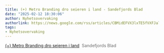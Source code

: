 ```yaml
---
title: (+) Metro Branding dro seieren i land - Sandefjords Blad
date: "2025-02-12 18:30:06"
author: Nyhetsovervaking
authorlink: https://news.google.com/rss/articles/CBMidEFVX3lxTE5fVXFJalRRMTlnNkpvSV9wNW1NUVpvY2htNE41NFNtQUFZSDh2SzBaNE1OQkt3ZGlNZXVKQk00TnRrR01mRTVYZFFfTlJ4dk9pdTRXQS01ZXJidDI2T0VpNVpQS2tYM1NVYzczUTRYOHdlZ2J6?oc=5
tags:
- Nyhetsovervaking
---
```

<a href="https://news.google.com/rss/articles/CBMidEFVX3lxTE5fVXFJalRRMTlnNkpvSV9wNW1NUVpvY2htNE41NFNtQUFZSDh2SzBaNE1OQkt3ZGlNZXVKQk00TnRrR01mRTVYZFFfTlJ4dk9pdTRXQS01ZXJidDI2T0VpNVpQS2tYM1NVYzczUTRYOHdlZ2J6?oc=5" target="_blank">(+) Metro Branding dro seieren i land</a>&nbsp;&nbsp;<font color="#6f6f6f">Sandefjords Blad</font>